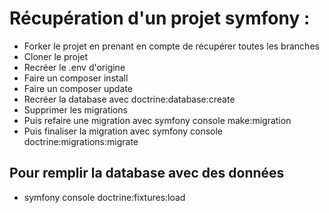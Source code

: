 # Récupération d'un projet symfony :

- Forker le projet en prenant en compte de récupérer toutes les branches
- Cloner le projet
- Recréer le .env d'origine
- Faire un composer install
- Faire un composer update
- Recréer la database avec doctrine:database:create
- Supprimer les migrations
- Puis refaire une migration avec symfony console make:migration
- Puis finaliser la migration avec symfony console doctrine:migrations:migrate

## Pour remplir la database avec des données

- symfony console doctrine:fixtures:load
